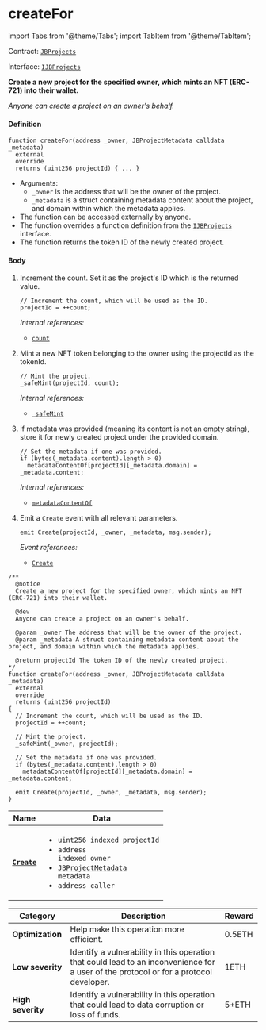 # createFor

import Tabs from '@theme/Tabs';
import TabItem from '@theme/TabItem';

Contract: [`JBProjects`](/dev/api/contracts/jbprojects/README.md)

Interface: [`IJBProjects`](/dev/api/interfaces/ijbprojects.md)

<Tabs>
<TabItem value="Step by step" label="Step by step">

**Create a new project for the specified owner, which mints an NFT (ERC-721) into their wallet.**

_Anyone can create a project on an owner's behalf._

#### Definition

```
function createFor(address _owner, JBProjectMetadata calldata _metadata)
  external
  override
  returns (uint256 projectId) { ... }
```

* Arguments:
  * `_owner` is the address that will be the owner of the project.
  * `_metadata` is a struct containing metadata content about the project, and domain within which the metadata applies.
* The function can be accessed externally by anyone.
* The function overrides a function definition from the [`IJBProjects`](/dev/api/interfaces/ijbprojects.md) interface.
* The function returns the token ID of the newly created project.

#### Body

1.  Increment the count. Set it as the project's ID which is the returned value.

    ```
    // Increment the count, which will be used as the ID.
    projectId = ++count;
    ```

    _Internal references:_

    * [`count`](/dev/api/contracts/jbprojects/properties/count.md)
2.  Mint a new NFT token belonging to the owner using the projectId as the tokenId.

    ```
    // Mint the project.
    _safeMint(projectId, count);
    ```

    _Internal references:_

    * [`_safeMint`](https://docs.openzeppelin.com/contracts/4.x/api/token/erc721#ERC721-_safeMint-address-uint256-bytes-)
3.  If metadata was provided (meaning its content is not an empty string), store it for newly created project under the provided domain.

    ```
    // Set the metadata if one was provided.
    if (bytes(_metadata.content).length > 0)
      metadataContentOf[projectId][_metadata.domain] = _metadata.content;
    ```

    _Internal references:_

    * [`metadataContentOf`](/dev/api/contracts/jbprojects/properties/metadatacontentof.md)
4.  Emit a `Create` event with all relevant parameters.

    ```
    emit Create(projectId, _owner, _metadata, msg.sender);
    ```

    _Event references:_

    * [`Create`](/dev/api/contracts/jbprojects/events/create.md)

</TabItem>

<TabItem value="Code" label="Code">

```
/**
  @notice 
  Create a new project for the specified owner, which mints an NFT (ERC-721) into their wallet.

  @dev 
  Anyone can create a project on an owner's behalf.

  @param _owner The address that will be the owner of the project.
  @param _metadata A struct containing metadata content about the project, and domain within which the metadata applies.

  @return projectId The token ID of the newly created project.
*/
function createFor(address _owner, JBProjectMetadata calldata _metadata)
  external
  override
  returns (uint256 projectId)
{
  // Increment the count, which will be used as the ID.
  projectId = ++count;

  // Mint the project.
  _safeMint(_owner, projectId);

  // Set the metadata if one was provided.
  if (bytes(_metadata.content).length > 0)
    metadataContentOf[projectId][_metadata.domain] = _metadata.content;

  emit Create(projectId, _owner, _metadata, msg.sender);
}
```

</TabItem>

<TabItem value="Events" label="Events">

| Name                                | Data                                                                                                                                                                                                                                                  |
| ----------------------------------- | ----------------------------------------------------------------------------------------------------------------------------------------------------------------------------------------------------------------------------------------------------- |
| [**`Create`**](/dev/api/contracts/jbprojects/events/create.md)                                                                          | <ul><li><code>uint256 indexed projectId</code></li><li><code>address indexed owner</code></li><li><code>[JBProjectMetadata](/dev/api/data-structures/jbprojectmetadata.md) metadata</code></li><li><code>address caller</code></li></ul>                  |

</TabItem>

<TabItem value="Bug bounty" label="Bug bounty">

| Category          | Description                                                                                                                            | Reward |
| ----------------- | -------------------------------------------------------------------------------------------------------------------------------------- | ------ |
| **Optimization**  | Help make this operation more efficient.                                                                                               | 0.5ETH |
| **Low severity**  | Identify a vulnerability in this operation that could lead to an inconvenience for a user of the protocol or for a protocol developer. | 1ETH   |
| **High severity** | Identify a vulnerability in this operation that could lead to data corruption or loss of funds.                                        | 5+ETH  |

</TabItem>
</Tabs>
